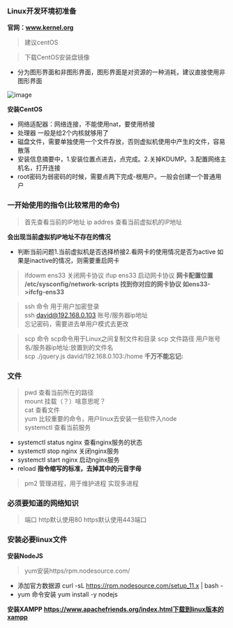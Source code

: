 ### Linux开发环境初准备
**官网：www.kernel.org**
> 建议centOS

> 下载CentOS安装盘镜像<br/>
- 分为图形界面和非图形界面，图形界面是对资源的一种消耗，建议直接使用非图形界面

![image](8E4634C5E1F6404C9A52CEA0D958F6C2)

**安装CentOS**
- 网络适配器：网络连接，不能使用nat，要使用桥接
- 处理器 一般是给2个内核就够用了
- 磁盘文件，需要单独使用一个文件存放，否则虚拟机使用中产生的文件，容易散落
- 安装信息摘要中，1.安装位置点进去，点完成。2.关掉KDUMP。3.配置网络主机名，打开连接
- root密码为弱密码的时候，需要点两下完成-根用户。一般会创建一个普通用户


### 一开始使用的指令(比较常用的命令)

> 首先查看当前的IP地址   ip addres  查看当前虚拟机的IP地址

**会出现当前虚拟机IP地址不存在的情况**
- 判断当前问题1.当前虚拟机是否选择桥接2.看网卡的使用情况是否为active 如果是inactive的情况，则需要重启网卡
> ifdowm ens33 关闭网卡协议 ifup ens33 启动网卡协议
**网卡配置位置 /etc/sysconfig/network-scripts   找到你对应的网卡协议 如ens33->ifcfg-ens33**

> ssh 命令 用于用户加密登录<br/>
> ssh david@192.168.0.103   账号/服务器ip地址<br/>
> 忘记密码，需要进去单用户模式去更改


> scp 命令 scp命令用于Linux之间复制文件和目录
scp 文件路径 用户账号名/服务器ip地址:放置到的文件名  
> scp ./jquery.js david/192.168.0.103:/home    **千万不能忘记:**
### 文件

> pwd 查看当前所在的路径<br>
> mount 挂载（？）啥意思呢？<br/>
> cat 查看文件<br/>
> yum 比较重要的命令，用户linux去安装一些软件入node<br/>
> systemctl 查看当前服务 
 - systemctl status nginx 查看nginx服务的状态
 - systemctl stop nginx 关闭nginx服务
 - systemctl start nginx 启动nginx服务
 - reload
 **指令缩写的标准，去掉其中的元音字母**<br>
> pm2 管理进程，用于维护进程 实现多进程
### 必须要知道的网络知识
> 端口 http默认使用80 https默认使用443端口
### 安装必要linux文件
**安装NodeJS**
> yum安装https/rpm.nodesource.com/
- 添加官方数据源  curl -sL https://rpm.nodesource.com/setup_11.x | bash -
- yum 命令安装 yum install -y nodejs

**安装XAMPP**
**https://www.apachefriends.org/index.html下载到linux版本的xampp**
